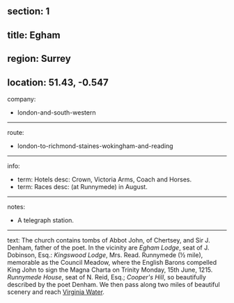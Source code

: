section: 1
----
title: Egham
----
region: Surrey
----
location: 51.43, -0.547
----
company:
- london-and-south-western
----
route:
- london-to-richmond-staines-wokingham-and-reading
----
info:
- term: Hotels
  desc: Crown, Victoria Arms, Coach and Horses.
- term: Races
  desc: (at Runnymede) in August.
----
notes:
- A telegraph station.
----
text: The church contains tombs of Abbot John, of Chertsey, and Sir J. Denham, father of the poet. In the vicinity are *Egham Lodge*, seat of J. Dobinson, Esq.: *Kingswood Lodge*, Mrs. Read. Runnymede (½ mile), memorable as the Council Meadow, where the English Barons compelled King John to sign the Magna Charta on Trinity Monday, 15th June, 1215. *Runnymede House*, seat of N. Reid, Esq.; *Cooper's Hill*, so beautifully described by the poet Denham. We then pass along two miles of beautiful scenery and reach [Virginia Water](/stations/virginia-water).
